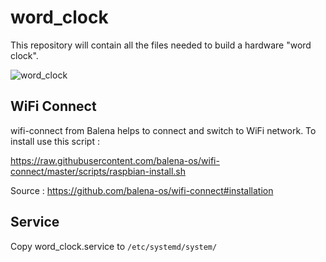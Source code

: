 # word_clock

This repository will contain all the files needed to build a hardware "word clock".

![word_clock](https://user-images.githubusercontent.com/1651603/143878746-50eb6f86-4df7-41d1-9da9-13b445194868.jpg)

## WiFi Connect

wifi-connect from Balena helps to connect and switch to WiFi network. To install use this script :

https://raw.githubusercontent.com/balena-os/wifi-connect/master/scripts/raspbian-install.sh

Source : https://github.com/balena-os/wifi-connect#installation

## Service

Copy word_clock.service to `/etc/systemd/system/`